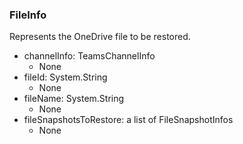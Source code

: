 ### FileInfo
Represents the OneDrive file to be restored.

- channelInfo: TeamsChannelInfo
  - None
- fileId: System.String
  - None
- fileName: System.String
  - None
- fileSnapshotsToRestore: a list of FileSnapshotInfos
  - None
